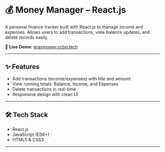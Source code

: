 # 💰 Money Manager – React.js

A personal finance tracker built with React.js to manage income and expenses. Allows users to add transactions, view balance updates, and delete records easily.

🔗 **Live Demo:** [praxmoney.ccbp.tech](https://praxmoney.ccbp.tech)

---

## ✨ Features

- Add transactions (income/expenses) with title and amount
- View running totals: Balance, Income, and Expenses
- Delete transactions in real-time
- Responsive design with clean UI

---

## 🛠 Tech Stack

- React.js
- JavaScript (ES6+)
- HTML5 & CSS3

---



